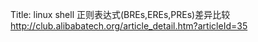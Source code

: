 Title: linux shell 正则表达式(BREs,EREs,PREs)差异比较
http://club.alibabatech.org/article_detail.htm?articleId=35

